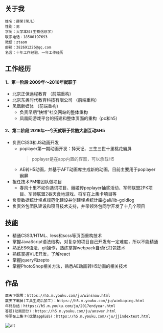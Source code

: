 ## 关于我
```
姓名：薛荣(荣儿)
性别：男
学历：大学本科(生物信息学)
联系电话：18500197693
微信：ztaom
邮箱：382691226@qq.com
名言：十年工作经验，一年工作经历
```
## 工作经历
#### 1、第一阶段 2009年～2016年就职于
 - 北京正保远程教育 （前端重构）
 - 北京东奥时代教育科技有限公司 （前端重构）
 - 凤凰新媒体 （前端重构）
    - 负责早期“快博”社交网站的整体重构
    - 凤凰网游戏平台的搭建和整体页面的重构（pc和h5）

#### 2、第二阶段 2016年～今天就职于优酷大剧互动&H5
- 负责CSS3和JS动画开发
    - poplayer第一期动画开发：择天记、三生三世十里桃花霸屏
      > poplayer是在app内置的容器，可以承载H5
    - AE转H5动画，并基于AFT动画库生成新的动画，目前主要用于poplayer霸屏
- 担任技术PM带团队做项目
   - 春风十里不如你选词项目、丽姬传poplayer抽奖活动、军师联盟2PK项目、军师联盟2吞天食地游戏、将军在上集卡项目等
- 负责数据统计埋点规范化建设并创建埋点统计库@ali/lib-goldlog
- 负责外包团队建设和项目技术支持，并带领外包同学开发了十几个项目
## 技能
- 精通CSS3/HTML、less和scss等页面重构技术
- 掌握JavaScript语法结构，对复杂的项目自己开发有一定难度，所以不能精通
- 熟悉ES6语法、git操作，熟练掌握webpack自动化打包技术
- 熟练掌握VUE开发，了解react
- 掌握jquery和zepto
- 掌握PhotoShop相关方法，熟悉AE动画转H5动画的相关技术
## 作品
```
赢天下飘雪：https://h5.m.youku.com/ju/winsnow.html
赢天下霸屏(工具生成后加工)：https://h5.m.youku.com/ju/winbaping.html
年终总结：https://h5.m.youku.com/ju/2017endyear.html
答题(动画部分)：https://h5.m.youku.com/ju/answer.html
将军在上集卡(优酷app扫码)：https://h5.m.youku.com//ju/jjindextest.html
```
![alt](https://gw.alicdn.com/tfs/TB18k5KmgvD8KJjy0FlXXagBFXa-750-1890.jpg)
